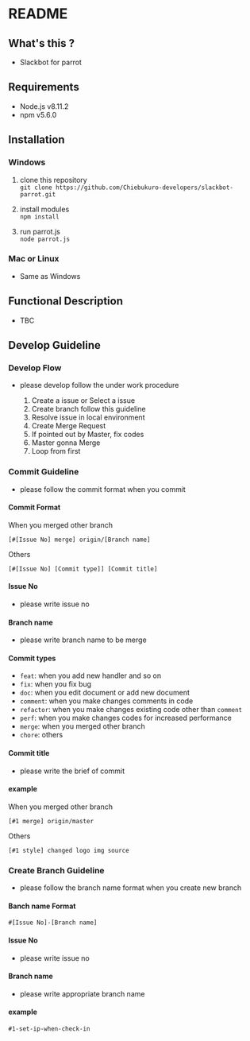# README

## What's this ?
- Slackbot for parrot

## Requirements
- Node.js v8.11.2
- npm v5.6.0

## Installation
### Windows
  1. clone this repository<br>
    `git clone https://github.com/Chiebukuro-developers/slackbot-parrot.git`

  1. install modules<br>
    `npm install`

  1. run parrot.js<br>
    `node parrot.js`

### Mac or Linux
- Same as Windows

## Functional Description
- TBC

## Develop Guideline
### Develop Flow
- please develop follow the under work procedure

  1. Create a issue or Select a issue
  1. Create branch follow this guideline
  1. Resolve issue in local environment
  1. Create Merge Request
  1. If pointed out by Master, fix codes
  1. Master gonna Merge
  1. Loop from first

### Commit Guideline
- please follow the commit format when you commit

#### Commit Format
When you merged other branch
```
[#[Issue No] merge] origin/[Branch name]
```

Others
```
[#[Issue No] [Commit type]] [Commit title]
```

#### Issue No
- please write issue no

#### Branch name
- please write branch name to be merge

#### Commit types
- `feat`: when you add new handler and so on
- `fix`: when you fix bug
- `doc`: when you edit document or add new document
- `comment`: when you make changes comments in code
- `refactor`: when you make changes existing code other than `comment`
- `perf`: when you make changes codes for increased performance
- `merge`: when you merged other branch
- `chore`: others

#### Commit title
- please write the brief of commit

#### example
When you merged other branch
```
[#1 merge] origin/master
```

Others
```
[#1 style] changed logo img source
```


### Create Branch Guideline
- please follow the branch name format when you create new branch

#### Banch name Format
```
#[Issue No]-[Branch name]
```

#### Issue No
- please write issue no

#### Branch name
- please write appropriate branch name

#### example
```
#1-set-ip-when-check-in
```

